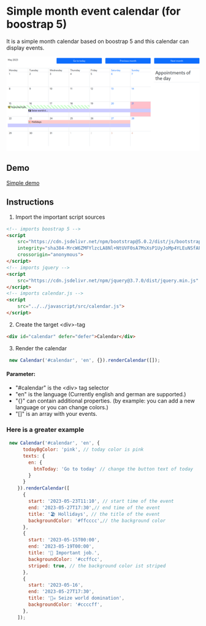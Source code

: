 # Simple month event calendar (for boostrap 5)
It is a simple month calendar based on boostrap 5 and this calendar can display events. 

![Screenshot main view,](docs/imgs/screenshot-main.png)


## Demo

[Simple demo](https://raw.githack.com/docmcfly/boostrap5EventCalendar/main/docs/demo/index.html)

## Instructions

1. Import the important script sources
```html
<!-- imports boostrap 5 -->
<script 
    src="https://cdn.jsdelivr.net/npm/bootstrap@5.0.2/dist/js/bootstrap.bundle.min.js"
    integrity="sha384-MrcW6ZMFYlzcLA8Nl+NtUVF0sA7MsXsP1UyJoMp4YLEuNSfAP+JcXn/tWtIaxVXM"
    crossorigin="anonymous">
</script>
<!-- imports jquery -->
<script 
    src="https://cdn.jsdelivr.net/npm/jquery@3.7.0/dist/jquery.min.js" integrity="sha256-2Pmvv0kuTBOenSvLm6bvfBSSHrUJ+3A7x6P5Ebd07/g=" crossorigin="anonymous">
</script>
<!-- imports calendar.js -->
<script 
    src="../../javascript/src/calendar.js">
</script>
```

2. Create the target &lt;div>-tag

```html
<div id="calendar" defer="defer">Calendar</div>
```

3. Render the calendar
   
```js
 new Calendar('#calendar', 'en', {}).renderCalendar([]);
```
#### Parameter:
* "#calendar"  is the &lt;div> tag selector
* "en" is the language (Currently english and german are supported.)
* "{}" can contain additional properties. (by example: you can add a new language or you can change colors.) 
* "[]" is an array with your events. 

### Here is a greater example

```js
 new Calendar('#calendar', 'en', {
      todayBgColor: 'pink', // today color is pink
      texts: {
        en: {
          btnToday: 'Go to today' // change the button text of today
        }
      }
    }).renderCalendar([
      {
        start: '2023-05-23T11:10', // start time of the event
        end: '2023-05-27T17:30',// end time of the event
        title: '🏖️ Hollidays', // the title of the event
        backgroundColor: '#ffcccc',// the background color
      },
      {
        start: '2023-05-15T00:00',
        end: '2023-05-19T00:00',
        title: '🥸 Important job.',
        backgroundColor: '#ccffcc',
        striped: true, // the background color ist striped
      },
      {
        start: '2023-05-16',
        end: '2023-05-27T17:30',
        title: '🏴‍☠️ Seize world domination',
        backgroundColor: '#ccccff',
      },
    ]);
```
